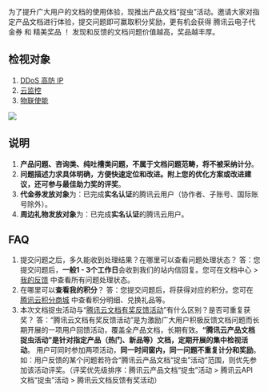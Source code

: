 为了提升广大用户的文档的使用体验，现推出产品文档“捉虫”活动。邀请大家对指定产品文档进行体验，提交问题即可赢取积分奖励，更有机会获得 腾讯云电子代金券 和 精美奖品 ！  发现和反馈的文档问题价值越高，奖品越丰厚。

## 检视对象
1.  [DDoS 高防 IP](https://cloud.tencent.com/document/product/1014)
2.  [云监控](https://cloud.tencent.com/document/product/248)
3.  [物联使能](https://cloud.tencent.com/document/product/1465)

![](https://qcloudimg.tencent-cloud.cn/raw/515ea29fc2d1babcce72dfcba86c7dc5.png)

## 说明
1. **产品问题、咨询类、纯吐槽类问题，不属于文档问题范畴，将不被采纳计分**。
2. **问题描述力求具体明确，方便快速定位和改进。附上您的优化方案或改进建议，还可参与最佳助力奖的评奖**。
3. **代金券发放对象**为：已完成**实名认证**的腾讯云用户（协作者、子账号、国际账号除外）。
4. **周边礼物发放对象**为：已完成**实名认证**的腾讯云用户。


## FAQ

1. 提交问题之后，多久能收到处理结果？在哪里可以查看问题处理状态？
答：您提交问题后，**一般1 - 3个工作日**会收到我们的站内信回复。您可在文档中心 > [我的反馈](https://cloud.tencent.com/document/my-space/feedback?from=10680) 中查看所有问题处理状态。
2. 在哪里可以**查看我的积分**？
答：您提交问题后，将获得对应的积分。您可在 [腾讯云积分商城](https://cloud.tencent.com/act/integralmall?from=10680) 中查看积分明细、兑换礼品等。
3. 本次文档捉虫活动与“[腾讯云文档有奖反馈活动](https://cloud.tencent.com/document/product/855/70297)”有什么区别？是否可重复获奖？
答：“腾讯云文档有奖反馈活动”是为激励广大用户积极反馈文档问题而长期开展的一项用户回馈活动，覆盖全产品文档，长期有效。**“腾讯云产品文档捉虫活动”是针对指定产品（热门、新品等）文档，定期开展的集中检视活动**。
用户可同时参加两项活动，**同一时间窗内，同一问题不重复计分和奖励**。如：用户反馈的某个问题若符合“腾讯云产品文档“捉虫”活动”范围，则优先参加该活动评奖。（评奖优先级排序：腾讯云产品文档“捉虫”活动 > 腾讯云API 文档“捉虫”活动 > 腾讯云文档反馈有奖活动）
